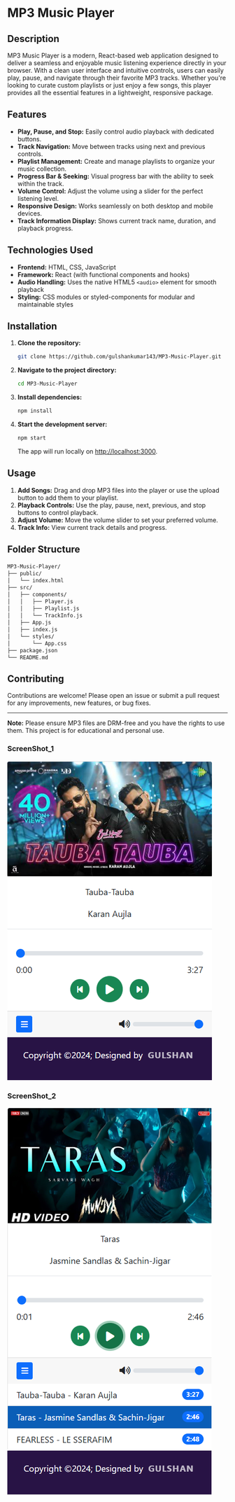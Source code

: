 # MP3 Music Player

## Description

MP3 Music Player is a modern, React-based web application designed to deliver a seamless and enjoyable music listening experience directly in your browser. With a clean user interface and intuitive controls, users can easily play, pause, and navigate through their favorite MP3 tracks. Whether you're looking to curate custom playlists or just enjoy a few songs, this player provides all the essential features in a lightweight, responsive package.

## Features

- **Play, Pause, and Stop:** Easily control audio playback with dedicated buttons.
- **Track Navigation:** Move between tracks using next and previous controls.
- **Playlist Management:** Create and manage playlists to organize your music collection.
- **Progress Bar & Seeking:** Visual progress bar with the ability to seek within the track.
- **Volume Control:** Adjust the volume using a slider for the perfect listening level.
- **Responsive Design:** Works seamlessly on both desktop and mobile devices.
- **Track Information Display:** Shows current track name, duration, and playback progress.

## Technologies Used

- **Frontend:** HTML, CSS, JavaScript
- **Framework:** React (with functional components and hooks)
- **Audio Handling:** Uses the native HTML5 `<audio>` element for smooth playback
- **Styling:** CSS modules or styled-components for modular and maintainable styles

## Installation

1. **Clone the repository:**
   ```bash
   git clone https://github.com/gulshankumar143/MP3-Music-Player.git
   ```
2. **Navigate to the project directory:**
   ```bash
   cd MP3-Music-Player
   ```
3. **Install dependencies:**
   ```bash
   npm install
   ```
4. **Start the development server:**
   ```bash
   npm start
   ```
   The app will run locally on [http://localhost:3000](http://localhost:3000).

## Usage

1. **Add Songs:** Drag and drop MP3 files into the player or use the upload button to add them to your playlist.
2. **Playback Controls:** Use the play, pause, next, previous, and stop buttons to control playback.
3. **Adjust Volume:** Move the volume slider to set your preferred volume.
4. **Track Info:** View current track details and progress.

## Folder Structure

```
MP3-Music-Player/
├── public/
│   └── index.html
├── src/
│   ├── components/
│   │   ├── Player.js
│   │   ├── Playlist.js
│   │   └── TrackInfo.js
│   ├── App.js
│   ├── index.js
│   └── styles/
│       └── App.css
├── package.json
└── README.md
```

## Contributing

Contributions are welcome! Please open an issue or submit a pull request for any improvements, new features, or bug fixes.

----

**Note:** Please ensure MP3 files are DRM-free and you have the rights to use them. This project is for educational and personal use.

### ScreenShot_1
 ![MP3 Music Player](https://raw.githubusercontent.com/gulshankumar143/MP3-Music-Player/main/SS/SS_Mp3_Player.png)
 <br>
### ScreenShot_2
 ![MP3 Music Player](https://raw.githubusercontent.com/gulshankumar143/MP3-Music-Player/main/SS/SS_Mp3_Player1.png)